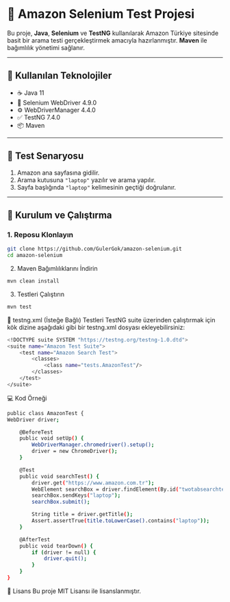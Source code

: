 # 🛒 Amazon Selenium Test Projesi

Bu proje, **Java**, **Selenium** ve **TestNG** kullanılarak Amazon Türkiye sitesinde basit bir arama testi gerçekleştirmek amacıyla hazırlanmıştır. **Maven** ile bağımlılık yönetimi sağlanır.

---

## 🔧 Kullanılan Teknolojiler

- ☕ Java 11
- 🧪 Selenium WebDriver 4.9.0
- ⚙️ WebDriverManager 4.4.0
- ✅ TestNG 7.4.0
- 📦 Maven

---

## 🧪 Test Senaryosu

1. Amazon ana sayfasına gidilir.
2. Arama kutusuna `"laptop"` yazılır ve arama yapılır.
3. Sayfa başlığında `"laptop"` kelimesinin geçtiği doğrulanır.

---

## 🚀 Kurulum ve Çalıştırma

### 1. Reposu Klonlayın
```bash
git clone https://github.com/GulerGok/amazon-selenium.git
cd amazon-selenium
```

2. Maven Bağımlılıklarını İndirin
```bash
mvn clean install
```

3. Testleri Çalıştırın
```bash
mvn test
```

🧾 testng.xml (İsteğe Bağlı)
Testleri TestNG suite üzerinden çalıştırmak için kök dizine aşağıdaki gibi bir testng.xml dosyası ekleyebilirsiniz:

```bash
<!DOCTYPE suite SYSTEM "https://testng.org/testng-1.0.dtd">
<suite name="Amazon Test Suite">
    <test name="Amazon Search Test">
        <classes>
            <class name="tests.AmazonTest"/>
        </classes>
    </test>
</suite>
```

💻 Kod Örneği
```bash
public class AmazonTest {
WebDriver driver;

    @BeforeTest
    public void setUp() {
        WebDriverManager.chromedriver().setup();
        driver = new ChromeDriver();
    }

    @Test
    public void searchTest() {
        driver.get("https://www.amazon.com.tr");
        WebElement searchBox = driver.findElement(By.id("twotabsearchtextbox"));
        searchBox.sendKeys("laptop");
        searchBox.submit();

        String title = driver.getTitle();
        Assert.assertTrue(title.toLowerCase().contains("laptop"));
    }

    @AfterTest
    public void tearDown() {
        if (driver != null) {
            driver.quit();
        }
    }
}
```

📄 Lisans
Bu proje MIT Lisansı ile lisanslanmıştır.